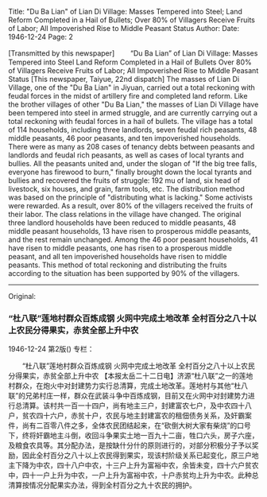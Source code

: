 Title: "Du Ba Lian" of Lian Di Village: Masses Tempered into Steel; Land Reform Completed in a Hail of Bullets; Over 80% of Villagers Receive Fruits of Labor; All Impoverished Rise to Middle Peasant Status
Author:
Date: 1946-12-24
Page: 2

[Transmitted by this newspaper]
　　“Du Ba Lian” of Lian Di Village: Masses Tempered into Steel
    Land Reform Completed in a Hail of Bullets
    Over 80% of Villagers Receive Fruits of Labor; All Impoverished Rise to Middle Peasant Status
    [This newspaper, Taiyue, 22nd dispatch] The masses of Lian Di Village, one of the "Du Ba Lian" in Jiyuan, carried out a total reckoning with feudal forces in the midst of artillery fire and completed land reform. Like the brother villages of other "Du Ba Lian," the masses of Lian Di Village have been tempered into steel in armed struggle, and are currently carrying out a total reckoning with feudal forces in a hail of bullets. The village has a total of 114 households, including three landlords, seven feudal rich peasants, 48 middle peasants, 46 poor peasants, and ten impoverished households. There were as many as 208 cases of tenancy debts between peasants and landlords and feudal rich peasants, as well as cases of local tyrants and bullies. All the peasants united and, under the slogan of "If the big tree falls, everyone has firewood to burn," finally brought down the local tyrants and bullies and recovered the fruits of struggle: 192 mu of land, six head of livestock, six houses, and grain, farm tools, etc. The distribution method was based on the principle of "distributing what is lacking." Some activists were rewarded. As a result, over 80% of the villagers received the fruits of their labor. The class relations in the village have changed. The original three landlord households have been reduced to middle peasants, 48 middle peasant households, 13 have risen to prosperous middle peasants, and the rest remain unchanged. Among the 46 poor peasant households, 41 have risen to middle peasants, one has risen to a prosperous middle peasant, and all ten impoverished households have risen to middle peasants. This method of total reckoning and distributing the fruits according to the situation has been supported by 90% of the villagers.



<hr /> 

Original: 


### “杜八联”莲地村群众百炼成钢  火网中完成土地改革  全村百分之八十以上农民分得果实，赤贫全部上升中农

1946-12-24
第2版()
专栏：

　　“杜八联”莲地村群众百炼成钢
    火网中完成土地改革
    全村百分之八十以上农民分得果实，赤贫全部上升中农
    【本报太岳二十二日电】济源“杜八联”之一的莲地村群众，在炮火中对封建势力实行总清算，完成土地改革。莲地村与其他“杜八联”的兄弟村庄一样，群众在武装斗争中百炼成钢，目前又在火网中对封建势力进行总清算。该村共一百一十四户，尚有地主三户，封建富农七户，及中农四十八户，贫农四十六户，赤贫十户，农民与地主封建富农的租佃债务关系，及奸霸案件，尚有二百零八件之多，全体农民团结起来，在“砍倒大树大家有柴烧”的口号下，终将奸霸地主斗倒，收回斗争果实土地一百九十二亩，牲口六头，房子六座，及粮食农具等。其分配办法，是按缺什分什的原则进行的，对部分积极分子予以奖励，因此全村百分之八十以上农民得到果实，现该村阶级关系已起变化，原三户地主下降为中农，四十八户中农，十三户上升为富裕中农，余皆未变，四十六户贫农中，四十一户上升为中农，一户上升为富裕中农，十户赤贫均上升为中农。此种总清算按情况分配果实办法，得到全村百分之九十农民的拥护。

